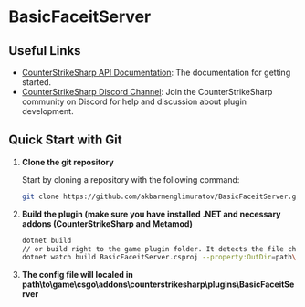 # BasicFaceitServer

## Useful Links

- [CounterStrikeSharp API Documentation](https://docs.cssharp.dev/docs/guides/getting-started.html): The documentation for getting started.
- [CounterStrikeSharp Discord Channel](https://discord.gg/tfPyCqyCPv): Join the CounterStrikeSharp community on Discord for help and discussion about plugin development.

## Quick Start with Git

1. **Clone the git repository**

   Start by cloning a repository with the following command:

   ```bash
   git clone https://github.com/akbarmenglimuratov/BasicFaceitServer.git
   ```

2. **Build the plugin (make sure you have installed .NET and necessary addons (CounterStrikeSharp and Metamod)**

   ```bash
   dotnet build
   // or build right to the game plugin folder. It detects the file changes and auto builds the plugin
   dotnet watch build BasicFaceitServer.csproj --property:OutDir=path\to\game\csgo\addons\counterstrikesharp\plugins\BasicFaceitServer
   ```

4. **The config file will localed in path\to\game\csgo\addons\counterstrikesharp\plugins\BasicFaceitServer**
